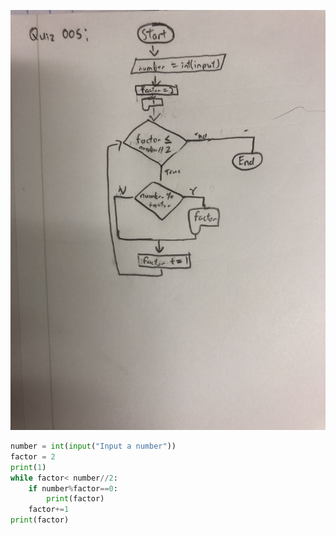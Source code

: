 ![Flowchart](https://github.com/KaiFig/unit-1/blob/main/Quiz/Quiz_005.jpg)

```.py
number = int(input("Input a number"))
factor = 2
print(1)
while factor< number//2:
    if number%factor==0:
        print(factor)
    factor+=1
print(factor)
